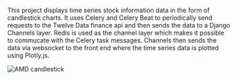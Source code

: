This project displays time series stock information data in the form of candlestick charts. It uses Celery and Celery Beat to periodically send requests to the Twelve Data finance api and then sends the data to a Django Channels layer. Redis is used as the channel layer which makes it possible to commucate with the Celery task messages. Channels then sends the data via websocket to the front end where the time series data is plotted using Plotly.js.

![](../screenshots/amd_chart.png?raw=true "AMD candlestick")
